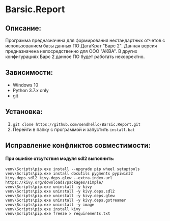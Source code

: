 # Barsic.Report

## Описание:
Программа предназначена для формирования нестандартных отчетов с использованием базы данных ПО ДатаКрат "Барс 2". 
Данная версия предназначена непосредственно для ООО "АКВА". В других конфигурациях Барс 2 
данное ПО будет работать некорректно.

## Зависимости:
- Windows 10
- Python 3.7.x only
- git

## Установка:
1. `git clone https://github.com/sendhello/Barsic.Report.git`
2. Перейти в папку с программой и запустить `install.bat`


## Исправление конфликтов совместимости:

#### При ошибке отсутствия модуля sdl2 выполнить:
```commandline
venv\Scripts\pip.exe install --upgrade pip wheel setuptools
venv\Scripts\pip.exe install docutils pygments pypiwin32 kivy.deps.sdl2 kivy.deps.glew --extra-index-url https://kivy.org/downloads/packages/simple/
venv\Scripts\pip.exe uninstall -y kivy
venv\Scripts\pip.exe uninstall -y kivy.deps.sdl2
venv\Scripts\pip.exe uninstall -y kivy.deps.glew
venv\Scripts\pip.exe uninstall -y kivy.deps.gstreamer
venv\Scripts\pip.exe uninstall -y image
venv\Scripts\pip.exe install kivy
venv\Scripts\pip.exe freeze > requirements.txt
```
